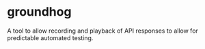 groundhog
=========

A tool to allow recording and playback of API responses to allow for predictable automated testing.
